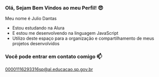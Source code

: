 ### Olá, Sejam Bem Vindos ao meu Perfil! 😎

Meu nome é Julio Dantas

- Estou estudando na Alura
- E estou me desenvolvendo na linguagem JavaScript
- Utilizo deste espaço para a organização e compartilhamento de meus projetos desenvolvidos

### Você pode entrar em contato comigo 📫

00001116293316sp@al.educacao.sp.gov.br

